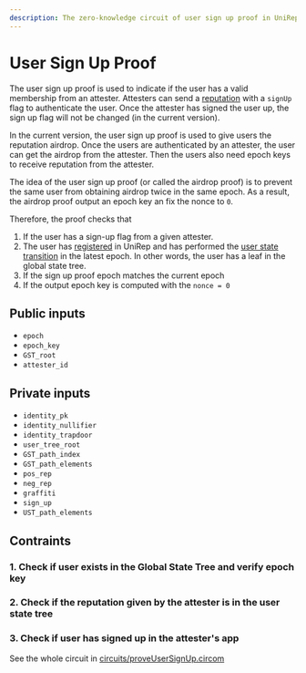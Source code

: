 ```yaml
---
description: The zero-knowledge circuit of user sign up proof in UniRep
---
```


# User Sign Up Proof

The user sign up proof is used to indicate if the user has a valid membership from an attester. Attesters can send a [reputation](../terms/reputation.md) with a `signUp` flag to authenticate the user. Once the attester has signed the user up, the sign up flag will not be changed (in the current version).

In the current version, the user sign up proof is used to give users the reputation airdrop. Once the users are authenticated by an attester, the user can get the airdrop from the attester. Then the users also need epoch keys to receive reputation from the attester.

The idea of the user sign up proof (or called the airdrop proof) is to prevent the same user from obtaining airdrop twice in the same epoch. As a result, the airdrop proof output an epoch key an fix the nonce to `0`.

Therefore, the proof checks that

1. If the user has a sign-up flag from a given attester.
2. The user has [registered](https://github.com/vivianjeng/UniRep/blob/git-book/introduction/README.md#1.-registration) in UniRep and has performed the [user state transition](../terms/user-state-transition.md) in the latest epoch. In other words, the user has a leaf in the global state tree.
3. If the sign up proof epoch matches the current epoch
4. If the output epoch key is computed with the `nonce = 0`

## Public inputs

* `epoch`
* `epoch_key`
* `GST_root`
* `attester_id`

## Private inputs

* `identity_pk`
* `identity_nullifier`
* `identity_trapdoor`
* `user_tree_root`
* `GST_path_index`
* `GST_path_elements`
* `pos_rep`
* `neg_rep`
* `graffiti`
* `sign_up`
* `UST_path_elements`

## Contraints

### 1. Check if user exists in the Global State Tree and verify epoch key

### 2. Check if the reputation given by the attester is in the user state tree

### 3. Check if user has signed up in the attester's app

See the whole circuit in [circuits/proveUserSignUp.circom](https://github.com/appliedzkp/UniRep/blob/7e5cf425242134f73b6131778549b6039ea20a9b/circuits/proveUserSignUp.circom)
